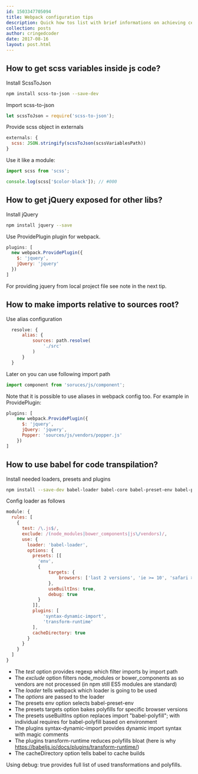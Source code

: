 ```yaml
---
id: 1503347705094
title: Webpack configuration tips
description: Quick how tos list with brief informations on achieving certain webpack behaviour
collection: posts
author: cringedcoder
date: 2017-08-16
layout: post.html
---
```

## How to get scss variables inside js code?
Install ScssToJson
```bash
npm install scss-to-json --save-dev
```
Import scss-to-json
```js
let scssToJson = require('scss-to-json');
```
Provide scss object in externals
```js
externals: {
  scss: JSON.stringify(scssToJson(scssVariablesPath))
}
```
Use it like a module:
```js
import scss from 'scss';

console.log(scss['$color-black']); // #000
```

## How to get jQuery exposed for other libs?
Install jQuery
```bash
npm install jquery --save
```
Use ProvidePlugin plugin for webpack.
```js
plugins: [
  new webpack.ProvidePlugin({
    $: 'jquery',
    jQuery: 'jquery'
  })
]
```

For providing jquery from local project file see note in the next tip.


## How to make imports relative to sources root?

Use alias configuration
```js
  resolve: {
      alias: {
          sources: path.resolve(
              './src'
          )
      }
  }
```
Later on you can use following import path
```js
import component from 'soruces/js/component';
```
Note that it is possible to use aliases in webpack config too. For example in
ProvidePlugin:
```js
plugins: [
    new webpack.ProvidePlugin({
      $: 'jquery',
      jQuery: 'jquery',
      Popper: 'sources/js/vendors/popper.js'
    })
]
```

## How to use babel for code transpilation?
Install needed loaders, presets and plugins
```bash
npm install --save-dev babel-loader babel-core babel-preset-env babel-plugin-syntax-dynamic-import babel-plugin-transform-runtime
```
Config loader as follows
```js
module: {
  rules: [
    {
      test: /\.js$/,
      exclude: /(node_modules|bower_components|js\/vendors)/,
      use: {
        loader: 'babel-loader',
        options: {
          presets: [[
            'env',
            {
                targets: {
                    browsers: ['last 2 versions', 'ie >= 10', 'safari >= 9']
                },
                useBuiltIns: true,
                debug: true
            }
          ]],
          plugins: [
              'syntax-dynamic-import',
              'transform-runtime'
          ],
          cacheDirectory: true
        }
      }
    }
  ]
}
```
* The *test* option provides regexp which filter imports by import path
* The *exclude* option filters node_modules or bower_components as so vendors
are not processed (in npm still ES5 modules are standard)
* The *loader* tells webpack which loader is going to be used
* The *options* are passed to the loader
* The presets env option selects babel-preset-env
* The presets targets option bakes polyfills for specific browser versions
* The presets useBuiltIns option replaces import "babel-polyfill"; with individual requires for babel-polyfill based on environment
* The plugins syntax-dynamic-import provides dynamic import syntax with magic comments
* The plugins transform-runtime reduces polyfills bloat (here is why https://babeljs.io/docs/plugins/transform-runtime/)
* The cacheDirectory option tells babel to cache builds

Using debug: true provides full list of used transformations and polyfills.
